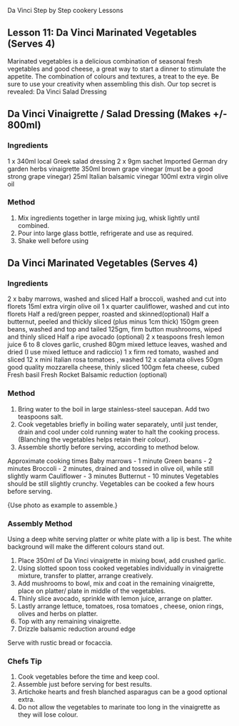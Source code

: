 Da Vinci Step by Step cookery Lessons

## Lesson 11: Da Vinci Marinated Vegetables (Serves 4)

Marinated vegetables is a delicious combination of seasonal fresh vegetables and good cheese, a great way to start a dinner to stimulate the appetite. The combination of colours and textures, a treat to the eye. Be sure to use your creativity when assembling this dish.
Our top secret is revealed: Da Vinci Salad Dressing

## Da Vinci Vinaigrette / Salad Dressing (Makes +/- 800ml)

###  Ingredients
1 x 340ml local Greek salad dressing
2 x 9gm sachet Imported German dry garden herbs vinaigrette
350ml brown grape vinegar (must be a good strong grape vinegar)
25ml Italian balsamic vinegar
100ml extra virgin olive oil

### Method
1. Mix ingredients together in large mixing jug, whisk lightly until combined.
2. Pour into large glass bottle, refrigerate and use as required.
3. Shake well before using

## Da Vinci Marinated Vegetables (Serves 4)

### Ingredients
2 x baby marrows, washed and sliced
Half a broccoli, washed and cut into florets
15ml extra virgin olive oil
1 x quarter cauliflower, washed and cut into florets
Half a red/green pepper, roasted and skinned(optional)
Half a butternut, peeled and thickly sliced (plus minus 1cm thick)
150gm green beans, washed and top and tailed
125gm, firm button mushrooms, wiped and thinly sliced
Half a ripe avocado (optional)
2 x teaspoons fresh lemon juice
6 to 8 cloves garlic, crushed
80gm mixed lettuce leaves, washed and dried (I use mixed lettuce and radiccio)
1 x firm red tomato, washed and sliced
12 x mini Italian rosa tomatoes , washed
12 x calamata olives
50gm good quality mozzarella cheese, thinly sliced
100gm feta cheese, cubed
Fresh basil
Fresh Rocket
Balsamic reduction (optional)

### Method
1. Bring water to the boil in large stainless-steel saucepan. Add two teaspoons salt.
2. Cook vegetables briefly in boiling water separately, until just tender, drain and cool under cold running water to halt the cooking process. (Blanching the vegetables helps retain their colour).
3. Assemble shortly before serving, according to method below. 

Approximate cooking times
Baby marrows - 1 minute
Green beans - 2 minutes
Broccoli - 2 minutes, drained and tossed in olive oil, while still slightly warm
Cauliflower - 3 minutes
Butternut - 10 minutes
Vegetables should be still slightly crunchy. Vegetables can be cooked a few hours before serving.

{Use photo as example to assemble.}

### Assembly Method
Using a deep white serving platter or white plate with a lip is best. The white background will make the different colours stand out.

1. Place 350ml of Da Vinci vinaigrette in mixing bowl, add crushed garlic.
2. Using slotted spoon toss cooked vegetables individually in vinaigrette mixture, transfer to platter,
arrange creatively.
3. Add mushrooms to bowl, mix and coat in the remaining vinaigrette, place on platter/ plate in
middle of the vegetables.
4. Thinly slice avocado, sprinkle with lemon juice, arrange on platter.
5. Lastly arrange lettuce, tomatoes, rosa tomatoes , cheese, onion rings, olives and herbs on platter.
6. Top with any remaining vinaigrette.
7. Drizzle balsamic reduction around edge

Serve with rustic bread or focaccia.

### Chefs Tip
1. Cook vegetables before the time and keep cool.
2. Assemble just before serving for best results.
3. Artichoke hearts and fresh blanched asparagus can be a good optional extra.
4. Do not allow the vegetables to marinate too long in the vinaigrette as they will lose colour.
